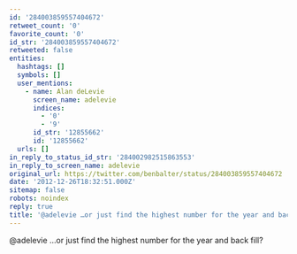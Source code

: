 ```yaml
---
id: '284003859557404672'
retweet_count: '0'
favorite_count: '0'
id_str: '284003859557404672'
retweeted: false
entities:
  hashtags: []
  symbols: []
  user_mentions:
    - name: Alan deLevie
      screen_name: adelevie
      indices:
        - '0'
        - '9'
      id_str: '12855662'
      id: '12855662'
  urls: []
in_reply_to_status_id_str: '284002982515863553'
in_reply_to_screen_name: adelevie
original_url: https://twitter.com/benbalter/status/284003859557404672
date: '2012-12-26T18:32:51.000Z'
sitemap: false
robots: noindex
reply: true
title: '@adelevie …or just find the highest number for the year and back fill?'
---
```


@adelevie …or just find the highest number for the year and back fill?